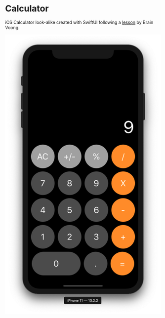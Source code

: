 # Calculator

iOS Calculator look-alike created with SwiftUI following a [lesson](https://www.youtube.com/watch?v=ULEFrRSPXFE&list=PL0dzCUj1L5JH5wDLTKAmzFgsuxum-_5K4) by Brain Voong.

<p align="center">
    <img src="./PreviewPhoto.png">
</p>

